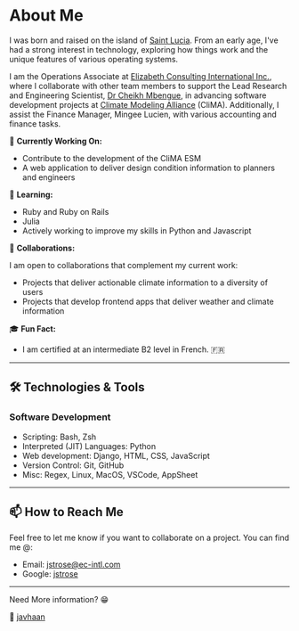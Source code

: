 # About Me

I was born and raised on the island of [Saint Lucia](https://en.wikipedia.org/wiki/Saint_Lucia). From an early age, I've had a strong interest in technology, exploring how things work and the unique features of various operating systems.

I am the Operations Associate at [Elizabeth Consulting International Inc.](https://www.ec-intl.com), where I collaborate with other team members to support the Lead Research and Engineering Scientist, [Dr Cheikh Mbengue](https://github.com/cmbengue-ec-intl), in advancing software development projects at [Climate Modeling Alliance](https://clima.caltech.edu/) (CliMA). Additionally, I assist the Finance Manager, Mingee Lucien, with various accounting and finance tasks.

🔭 **Currently Working On:**

- Contribute to the development of the CliMA ESM
- A web application to deliver design condition information to planners and engineers

🌱 **Learning:**

- Ruby and Ruby on Rails
- Julia
- Actively working to improve my skills in Python and Javascript

👯 **Collaborations:**

I am open to collaborations that complement my current work:

- Projects that deliver actionable climate information to a diversity of users
- Projects that develop frontend apps that deliver weather and climate information

🎓 **Fun Fact:**

- I am certified at an intermediate B2 level in French. 🇫🇷

---

## 🛠️ Technologies & Tools

### Software Development

- Scripting: Bash, Zsh
- Interpreted (JIT) Languages: Python
- Web development: Django, HTML, CSS, JavaScript
- Version Control: Git, GitHub
- Misc: Regex, Linux, MacOS, VSCode, AppSheet

---

## 📫 How to Reach Me

Feel free to let me know if you want to collaborate on a project. You can find me @:

- Email: [jstrose@ec-intl.com](mailto:jstrose@ec-intl.com)
- Google: [jstrose](https://g.dev/jstrose)

---

Need More information? 😁
<!--
🔗 [Visit My Website](https://cmbengue-ec-intl.github.io)

---
-->
👾 [javhaan](https://github.com/javhaan)
